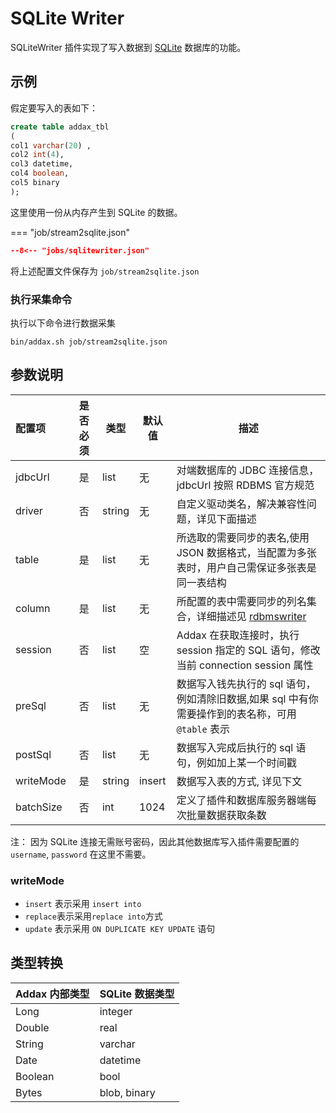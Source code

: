 # SQLite Writer

SQLiteWriter 插件实现了写入数据到 [SQLite](https://sqlite.org/index.html) 数据库的功能。

## 示例

假定要写入的表如下：

```sql
create table addax_tbl
(
col1 varchar(20) ,
col2 int(4),
col3 datetime,
col4 boolean,
col5 binary
);
```

这里使用一份从内存产生到 SQLite 的数据。

=== "job/stream2sqlite.json"

```json
--8<-- "jobs/sqlitewriter.json"
```

将上述配置文件保存为 `job/stream2sqlite.json`

### 执行采集命令

执行以下命令进行数据采集

```shell
bin/addax.sh job/stream2sqlite.json
```

## 参数说明

| 配置项    | 是否必须 | 类型   | 默认值 | 描述                                                                                              |
| :-------- | :------: | ------ | ------ | ------------------------------------------------------------------------------------------------- |
| jdbcUrl   |    是    | list   | 无     | 对端数据库的 JDBC 连接信息，jdbcUrl 按照 RDBMS 官方规范                                           |
| driver    |    否    | string | 无     | 自定义驱动类名，解决兼容性问题，详见下面描述                                                      |
| table     |    是    | list   | 无     | 所选取的需要同步的表名,使用 JSON 数据格式，当配置为多张表时，用户自己需保证多张表是同一表结构     |
| column    |    是    | list   | 无     | 所配置的表中需要同步的列名集合，详细描述见 [rdbmswriter](../rdbmswriter)                          |
| session   |    否    | list   | 空     | Addax 在获取连接时，执行 session 指定的 SQL 语句，修改当前 connection session 属性                |
| preSql    |    否    | list   | 无     | 数据写入钱先执行的 sql 语句，例如清除旧数据,如果 sql 中有你需要操作到的表名称，可用 `@table` 表示 |
| postSql   |    否    | list   | 无     | 数据写入完成后执行的 sql 语句，例如加上某一个时间戳                                               |
| writeMode |    是    | string | insert | 数据写入表的方式, 详见下文                                                                        |
| batchSize |    否    | int    | 1024   | 定义了插件和数据库服务器端每次批量数据获取条数                                                    |

注： 因为 SQLite 连接无需账号密码，因此其他数据库写入插件需要配置的 `username`, `password` 在这里不需要。

### writeMode

- `insert` 表示采用 `insert into`
- `replace`表示采用`replace into`方式
- `update` 表示采用 `ON DUPLICATE KEY UPDATE` 语句

## 类型转换

| Addax 内部类型 | SQLite 数据类型 |
| -------------- | --------------- |
| Long           | integer         |
| Double         | real            |
| String         | varchar         |
| Date           | datetime        |
| Boolean        | bool            |
| Bytes          | blob, binary    |
